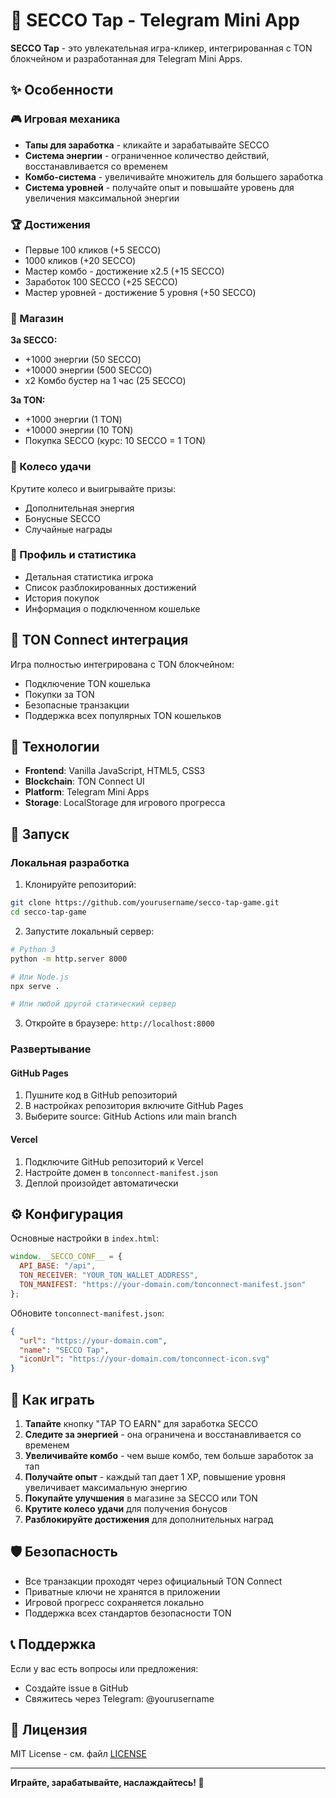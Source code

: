 # 🎯 SECCO Tap - Telegram Mini App

**SECCO Tap** - это увлекательная игра-кликер, интегрированная с TON блокчейном и разработанная для Telegram Mini Apps.

## ✨ Особенности

### 🎮 Игровая механика
- **Тапы для заработка** - кликайте и зарабатывайте SECCO
- **Система энергии** - ограниченное количество действий, восстанавливается со временем
- **Комбо-система** - увеличивайте множитель для большего заработка
- **Система уровней** - получайте опыт и повышайте уровень для увеличения максимальной энергии

### 🏆 Достижения
- Первые 100 кликов (+5 SECCO)
- 1000 кликов (+20 SECCO) 
- Мастер комбо - достижение x2.5 (+15 SECCO)
- Заработок 100 SECCO (+25 SECCO)
- Мастер уровней - достижение 5 уровня (+50 SECCO)

### 🛒 Магазин
**За SECCO:**
- +1000 энергии (50 SECCO)
- +10000 энергии (500 SECCO)
- x2 Комбо бустер на 1 час (25 SECCO)

**За TON:**
- +1000 энергии (1 TON)
- +10000 энергии (10 TON)
- Покупка SECCO (курс: 10 SECCO = 1 TON)

### 🎡 Колесо удачи
Крутите колесо и выигрывайте призы:
- Дополнительная энергия
- Бонусные SECCO
- Случайные награды

### 👤 Профиль и статистика
- Детальная статистика игрока
- Список разблокированных достижений
- История покупок
- Информация о подключенном кошельке

## 🔗 TON Connect интеграция

Игра полностью интегрирована с TON блокчейном:
- Подключение TON кошелька
- Покупки за TON
- Безопасные транзакции
- Поддержка всех популярных TON кошельков

## 🚀 Технологии

- **Frontend**: Vanilla JavaScript, HTML5, CSS3
- **Blockchain**: TON Connect UI
- **Platform**: Telegram Mini Apps
- **Storage**: LocalStorage для игрового прогресса

## 📱 Запуск

### Локальная разработка

1. Клонируйте репозиторий:
```bash
git clone https://github.com/yourusername/secco-tap-game.git
cd secco-tap-game
```

2. Запустите локальный сервер:
```bash
# Python 3
python -m http.server 8000

# Или Node.js
npx serve .

# Или любой другой статический сервер
```

3. Откройте в браузере: `http://localhost:8000`

### Развертывание

#### GitHub Pages
1. Пушните код в GitHub репозиторий
2. В настройках репозитория включите GitHub Pages
3. Выберите source: GitHub Actions или main branch

#### Vercel
1. Подключите GitHub репозиторий к Vercel
2. Настройте домен в `tonconnect-manifest.json`
3. Деплой произойдет автоматически

## ⚙️ Конфигурация

Основные настройки в `index.html`:

```javascript
window.__SECCO_CONF__ = {
  API_BASE: "/api",
  TON_RECEIVER: "YOUR_TON_WALLET_ADDRESS", 
  TON_MANIFEST: "https://your-domain.com/tonconnect-manifest.json"
};
```

Обновите `tonconnect-manifest.json`:
```json
{
  "url": "https://your-domain.com",
  "name": "SECCO Tap",
  "iconUrl": "https://your-domain.com/tonconnect-icon.svg"
}
```

## 🎯 Как играть

1. **Тапайте** кнопку "TAP TO EARN" для заработка SECCO
2. **Следите за энергией** - она ограничена и восстанавливается со временем
3. **Увеличивайте комбо** - чем выше комбо, тем больше заработок за тап
4. **Получайте опыт** - каждый тап дает 1 XP, повышение уровня увеличивает максимальную энергию
5. **Покупайте улучшения** в магазине за SECCO или TON
6. **Крутите колесо удачи** для получения бонусов
7. **Разблокируйте достижения** для дополнительных наград

## 🛡️ Безопасность

- Все транзакции проходят через официальный TON Connect
- Приватные ключи не хранятся в приложении
- Игровой прогресс сохраняется локально
- Поддержка всех стандартов безопасности TON

## 📞 Поддержка

Если у вас есть вопросы или предложения:
- Создайте issue в GitHub
- Свяжитесь через Telegram: @yourusername

## 📄 Лицензия

MIT License - см. файл [LICENSE](LICENSE)

---

**Играйте, зарабатывайте, наслаждайтесь! 🎉**
